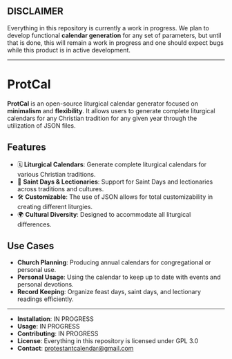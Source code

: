 ## DISCLAIMER
Everything in this repository is currently a work in progress. We plan to develop functional **calendar generation** for any set of parameters, but until that is done, this will remain a work in progress and one should expect bugs while this product is in active development.

---


# ProtCal

**ProtCal** is an open-source liturgical calendar generator focused on **minimalism** and **flexibility**. It allows users to generate complete liturgical calendars for any Christian tradition for any given year through the utilization of JSON files.

## Features
- 🗓️ **Liturgical Calendars**: Generate complete liturgical calendars for various Christian traditions.
- 🙏 **Saint Days & Lectionaries**: Support for Saint Days and lectionaries across traditions and cultures.
- 🛠️ **Customizable**: The use of JSON allows for total customizability in creating different liturgies.
- 🌍 **Cultural Diversity**: Designed to accommodate all liturgical differences.

## Use Cases
- **Church Planning**: Producing annual calendars for congregational or personal use.
- **Personal Usage**: Using the calendar to keep up to date with events and personal devotions.
- **Record Keeping**: Organize feast days, saint days, and lectionary readings efficiently.

---


- **Installation**: IN PROGRESS
- **Usage**: IN PROGRESS
- **Contributing**: IN PROGRESS
- **License**: Everything in this repository is licensed under GPL 3.0
- **Contact**: protestantcalendar@gmail.com